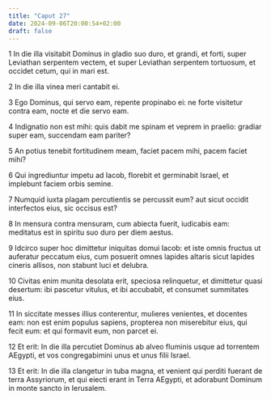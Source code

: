 ```yaml
---
title: "Caput 27"
date: 2024-09-06T20:00:54+02:00
draft: false
---
```



1 In die illa visitabit Dominus in gladio suo duro, et grandi, et forti, super Leviathan serpentem vectem, et super Leviathan serpentem tortuosum, et occidet cetum, qui in mari est.

2 In die illa vinea meri cantabit ei.

3 Ego Dominus, qui servo eam, repente propinabo ei: ne forte visitetur contra eam, nocte et die servo eam.

4 Indignatio non est mihi: quis dabit me spinam et veprem in praelio: gradiar super eam, succendam eam pariter?

5 An potius tenebit fortitudinem meam, faciet pacem mihi, pacem faciet mihi?

6 Qui ingrediuntur impetu ad Iacob, florebit et germinabit Israel, et implebunt faciem orbis semine.

7 Numquid iuxta plagam percutientis se percussit eum? aut sicut occidit interfectos eius, sic occisus est?

8 In mensura contra mensuram, cum abiecta fuerit, iudicabis eam: meditatus est in spiritu suo duro per diem aestus.

9 Idcirco super hoc dimittetur iniquitas domui Iacob: et iste omnis fructus ut auferatur peccatum eius, cum posuerit omnes lapides altaris sicut lapides cineris allisos, non stabunt luci et delubra.

10 Civitas enim munita desolata erit, speciosa relinquetur, et dimittetur quasi desertum: ibi pascetur vitulus, et ibi accubabit, et consumet summitates eius.

11 In siccitate messes illius conterentur, mulieres venientes, et docentes eam: non est enim populus sapiens, propterea non miserebitur eius, qui fecit eum: et qui formavit eum, non parcet ei.

12 Et erit: In die illa percutiet Dominus ab alveo fluminis usque ad torrentem AEgypti, et vos congregabimini unus et unus filii Israel.

13 Et erit: In die illa clangetur in tuba magna, et venient qui perditi fuerant de terra Assyriorum, et qui eiecti erant in Terra AEgypti, et adorabunt Dominum in monte sancto in Ierusalem.

